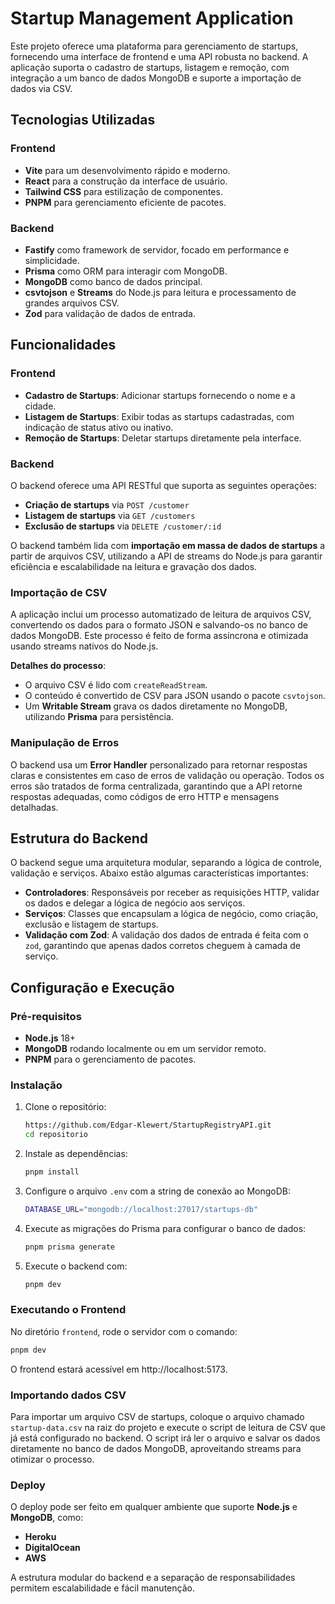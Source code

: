 # Startup Management Application

Este projeto oferece uma plataforma para gerenciamento de startups, fornecendo uma interface de frontend e uma API robusta no backend. A aplicação suporta o cadastro de startups, listagem e remoção, com integração a um banco de dados MongoDB e suporte a importação de dados via CSV.

## Tecnologias Utilizadas

### Frontend
- **Vite** para um desenvolvimento rápido e moderno.
- **React** para a construção da interface de usuário.
- **Tailwind CSS** para estilização de componentes.
- **PNPM** para gerenciamento eficiente de pacotes.

### Backend
- **Fastify** como framework de servidor, focado em performance e simplicidade.
- **Prisma** como ORM para interagir com MongoDB.
- **MongoDB** como banco de dados principal.
- **csvtojson** e **Streams** do Node.js para leitura e processamento de grandes arquivos CSV.
- **Zod** para validação de dados de entrada.

## Funcionalidades

### Frontend
- **Cadastro de Startups**: Adicionar startups fornecendo o nome e a cidade.
- **Listagem de Startups**: Exibir todas as startups cadastradas, com indicação de status ativo ou inativo.
- **Remoção de Startups**: Deletar startups diretamente pela interface.

### Backend

O backend oferece uma API RESTful que suporta as seguintes operações:
- **Criação de startups** via `POST /customer`
- **Listagem de startups** via `GET /customers`
- **Exclusão de startups** via `DELETE /customer/:id`

O backend também lida com **importação em massa de dados de startups** a partir de arquivos CSV, utilizando a API de streams do Node.js para garantir eficiência e escalabilidade na leitura e gravação dos dados.

### Importação de CSV

A aplicação inclui um processo automatizado de leitura de arquivos CSV, convertendo os dados para o formato JSON e salvando-os no banco de dados MongoDB. Este processo é feito de forma assíncrona e otimizada usando streams nativos do Node.js.

**Detalhes do processo**:
- O arquivo CSV é lido com `createReadStream`.
- O conteúdo é convertido de CSV para JSON usando o pacote `csvtojson`.
- Um **Writable Stream** grava os dados diretamente no MongoDB, utilizando **Prisma** para persistência.

### Manipulação de Erros

O backend usa um **Error Handler** personalizado para retornar respostas claras e consistentes em caso de erros de validação ou operação. Todos os erros são tratados de forma centralizada, garantindo que a API retorne respostas adequadas, como códigos de erro HTTP e mensagens detalhadas.

## Estrutura do Backend

O backend segue uma arquitetura modular, separando a lógica de controle, validação e serviços. Abaixo estão algumas características importantes:

- **Controladores**: Responsáveis por receber as requisições HTTP, validar os dados e delegar a lógica de negócio aos serviços.
- **Serviços**: Classes que encapsulam a lógica de negócio, como criação, exclusão e listagem de startups.
- **Validação com Zod**: A validação dos dados de entrada é feita com o `zod`, garantindo que apenas dados corretos cheguem à camada de serviço.

## Configuração e Execução

### Pré-requisitos

- **Node.js** 18+
- **MongoDB** rodando localmente ou em um servidor remoto.
- **PNPM** para o gerenciamento de pacotes.

### Instalação

1. Clone o repositório:

    ```bash
    https://github.com/Edgar-Klewert/StartupRegistryAPI.git
    cd repositorio
    ```

2. Instale as dependências:

    ```bash
    pnpm install
    ```

3. Configure o arquivo `.env` com a string de conexão ao MongoDB:

    ```bash
    DATABASE_URL="mongodb://localhost:27017/startups-db"
    ```

4. Execute as migrações do Prisma para configurar o banco de dados:

    ```bash
    pnpm prisma generate
    ```
5. Execute o backend com:

    ```bash
    pnpm dev
    ```

### Executando o Frontend

No diretório `frontend`, rode o servidor com o comando:

```bash
pnpm dev
```
O frontend estará acessível em http://localhost:5173.

### Importando dados CSV

Para importar um arquivo CSV de startups, coloque o arquivo chamado `startup-data.csv` na raiz do projeto e execute o script de leitura de CSV que já está configurado no backend. O script irá ler o arquivo e salvar os dados diretamente no banco de dados MongoDB, aproveitando streams para otimizar o processo.

### Deploy

O deploy pode ser feito em qualquer ambiente que suporte **Node.js** e **MongoDB**, como:

- **Heroku**
- **DigitalOcean**
- **AWS**

A estrutura modular do backend e a separação de responsabilidades permitem escalabilidade e fácil manutenção.
